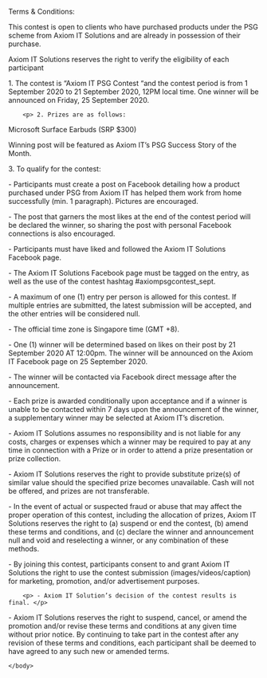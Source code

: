 Terms & Conditions:  

This contest is open to clients who have purchased products under the PSG scheme from Axiom IT Solutions and are already in possession of their purchase. 

Axiom IT Solutions reserves the right to verify the eligibility of each participant  
        </p>
        

<p>
    1. The contest is “Axiom IT PSG Contest “and the contest period is from 1 September 2020 to 21 September 2020, 12PM local time. One winner will be announced on Friday, 25 September 2020. </p>

        <p> 2. Prizes are as follows:  

Microsoft Surface Earbuds (SRP $300)  

Winning post will be featured as Axiom IT’s PSG Success Story of the Month.  </p>  

<p> 
    3. To qualify for the contest:  
        </p>

<p>
- Participants must create a post on Facebook detailing how a product purchased under PSG from Axiom IT has helped them work from home successfully (min. 1 paragraph). Pictures are encouraged.  
        </p> 
        
<p> - The post that garners the most likes at the end of the contest period will be declared the winner, so sharing the post with personal Facebook connections is also encouraged.  </p>

<p> - Participants must have liked and followed the Axiom IT Solutions Facebook page.  </p>

<p> - The Axiom IT Solutions Facebook page must be tagged on the entry, as well as the use of the contest hashtag #axiompsgcontest_sept.</p>

<p> - A maximum of one (1) entry per person is allowed for this contest. If multiple entries are submitted, the latest submission will be accepted, and the other entries will be considered null. </p>

<p> - The official time zone is Singapore time (GMT +8). </p>

<p> - One (1) winner will be determined based on likes on their post by 21 September 2020 AT 12:00pm. The winner will be announced on the Axiom IT Facebook page on 25 September 2020.  </p>

 <p> - The winner will be contacted via Facebook direct message after the announcement.  </p>

<p> - Each prize is awarded conditionally upon acceptance and if a winner is unable to be contacted within 7 days upon the announcement of the winner, a supplementary winner may be selected at Axiom IT’s discretion. </p>

<p> - Axiom IT Solutions assumes no responsibility and is not liable for any costs, charges or expenses which a winner may be required to pay at any time in connection with a Prize or in order to attend a prize presentation or prize collection.  </p>

<p> - Axiom IT Solutions reserves the right to provide substitute prize(s) of similar value should the specified prize becomes unavailable. Cash will not be offered, and prizes are not transferable.</p>  

<p> - In the event of actual or suspected fraud or abuse that may affect the proper operation of this contest, including the allocation of prizes, Axiom IT Solutions reserves the right to (a) suspend or end the contest, (b) amend these terms and conditions, and (c) declare the winner and announcement null and void and reselecting a winner, or any combination of these methods.  </p>

<p> - By joining this contest, participants consent to and grant Axiom IT Solutions the right to use the contest submission (images/videos/caption) for marketing, promotion, and/or advertisement purposes.  </p>

        <p> - Axiom IT Solution’s decision of the contest results is final. </p>  

<p> - Axiom IT Solutions reserves the right to suspend, cancel, or amend the promotion and/or revise these terms and conditions at any given time without prior notice. By continuing to take part in the contest after any revision of these terms and conditions, each participant shall be deemed to have agreed to any such new or amended terms. </p>

    </body>
</html>

